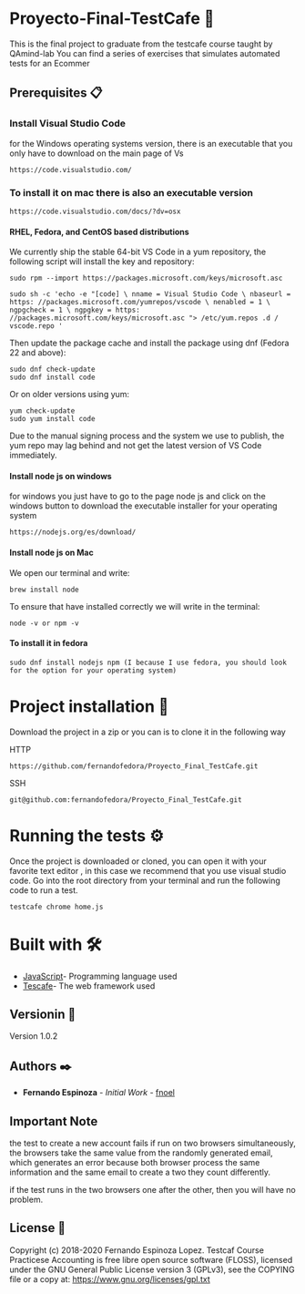 # Proyecto-Final-TestCafe 🚀
This is the final project to graduate from the testcafe course taught by QAmind-lab
You can find a series of exercises that simulates automated tests for an Ecommer
## Prerequisites 📋
### Install Visual Studio Code
for the Windows operating systems version, there is an executable that you only have to download on the main page of Vs
```
https://code.visualstudio.com/
```
### To install it on mac there is also an executable version
```
https://code.visualstudio.com/docs/?dv=osx
```
#### RHEL, Fedora, and CentOS based distributions
We currently ship the stable 64-bit VS Code in a yum repository, the following script will install the key and repository:
```
sudo rpm --import https://packages.microsoft.com/keys/microsoft.asc
```
```
sudo sh -c 'echo -e "[code] \ nname = Visual Studio Code \ nbaseurl = https: //packages.microsoft.com/yumrepos/vscode \ nenabled = 1 \ ngpgcheck = 1 \ ngpgkey = https: //packages.microsoft.com/keys/microsoft.asc "> /etc/yum.repos .d / vscode.repo '
```
Then update the package cache and install the package using dnf (Fedora 22 and above):
```
sudo dnf check-update
sudo dnf install code
```
Or on older versions using yum:
```
yum check-update
sudo yum install code
```
Due to the manual signing process and the system we use to publish, the yum repo may lag behind and not get the latest version of VS Code immediately.

#### Install node js on windows
for windows you just have to go to the page node js and click on the windows button to download the executable installer for your operating system
```
https://nodejs.org/es/download/
```
#### Install node js on Mac

We open our terminal and write:
```
brew install node
```
To ensure that have installed correctly we will write in the terminal:
```
node -v or npm -v
```
#### To install it in fedora 
```
sudo dnf install nodejs npm (I because I use fedora, you should look for the option for your operating system)
```
# Project installation 🔧
Download the project in a zip or you can is to clone it in the following way

HTTP 
```
https://github.com/fernandofedora/Proyecto_Final_TestCafe.git
```
SSH
```
git@github.com:fernandofedora/Proyecto_Final_TestCafe.git
```
# Running the tests ⚙️
Once the project is downloaded or cloned, you can open it with your favorite text editor , in this case we recommend that you use visual studio code.
Go into the root directory from your terminal and run the following code to run a test.
```
testcafe chrome home.js
```
# Built with 🛠️
* [JavaScript](https://www.javascript.com/)- Programming language used
* [Tescafe](https://devexpress.github.io/testcafe/)- The web framework used
## Versionin 📌
Version 1.0.2

## Authors ✒️
* **Fernando Espinoza** - *Initial Work* - [fnoel](https://github.com/fernandofedora)

## Important Note
the test to create a new account fails if run on two browsers simultaneously, the browsers take the same value from the randomly generated email, which generates an error because both browser process the same information and the same email to create a two they count differently.

if the test runs in the two browsers one after the other, then you will have no problem.

## License 📄
Copyright (c) 2018-2020 Fernando Espinoza Lopez.
Testcaf Course Practicese  Accounting is free libre open source software (FLOSS), licensed under the GNU General Public License version 3 (GPLv3), see the COPYING file or a copy at: https://www.gnu.org/licenses/gpl.txt
